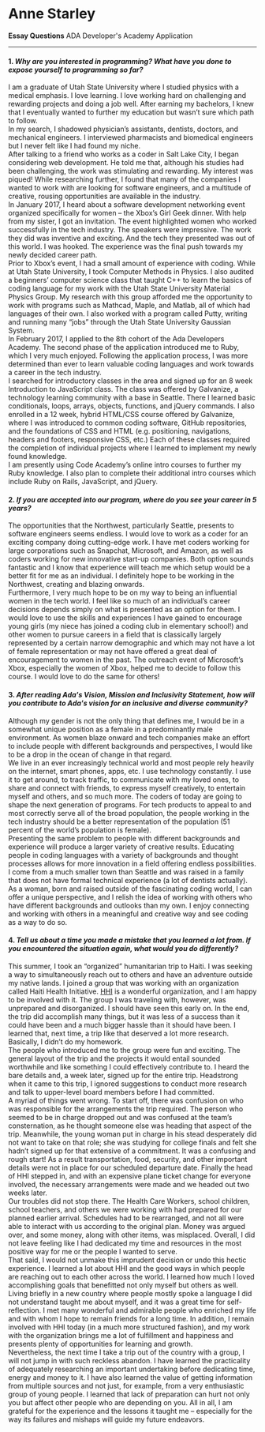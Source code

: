 
# Anne Starley  
**Essay Questions** ADA Developer's Academy Application  
_________________________________________________  
#### 1. *Why are you interested in programming? What have you done to expose yourself to programming so far?*  
I am a graduate of Utah State University where I studied physics with a medical emphasis. I love learning. I love working hard on challenging and rewarding projects and doing a job well. After earning my bachelors, I knew that I eventually wanted to further my education but wasn’t sure which path to follow.  
In my search, I shadowed physician’s assistants, dentists, doctors, and mechanical engineers. I interviewed pharmacists and biomedical engineers but I never felt like I had found my niche.  
After talking to a friend who works as a coder in Salt Lake City, I began considering web development. He told me that, although his studies had been challenging, the work was stimulating and rewarding. My interest was piqued! While researching further, I found that many of the companies I wanted to work with are looking for software engineers, and a multitude of creative, rousing opportunities are available in the industry.  
In January 2017, I heard about a software development networking event organized specifically for women – the Xbox’s Girl Geek dinner. With help from my sister, I got an invitation. The event highlighted women who worked successfully in the tech industry. The speakers were impressive. The work they did was inventive and exciting. And the tech they presented was out of this world. I was hooked. The experience was the final push towards my newly decided career path.  
Prior to Xbox’s event, I had a small amount of experience with coding. While at Utah State University, I took Computer Methods in Physics. I also audited a beginners’ computer science class that taught C++ to learn the basics of coding language for my work with the Utah State University Material Physics Group. My research with this group afforded me the opportunity to work with programs such as Mathcad, Maple, and Matlab, all of which had languages of their own. I also worked with a program called Putty, writing and running many “jobs” through the Utah State University Gaussian System.  
In February 2017, I applied to the 8th cohort of the Ada Developers Academy. The second phase of the application introduced me to Ruby, which I very much enjoyed. Following the application process, I was more determined than ever to learn valuable coding languages and work towards a career in the tech industry.  
I searched for introductory classes in the area and signed up for an 8 week Introduction to JavaScript class. The class was offered by Galvanize, a technology learning community with a base in Seattle. There I learned basic conditionals, loops, arrays, objects, functions, and jQuery commands. I also enrolled in a 12 week, hybrid HTML/CSS course offered by Galvanize, where I was introduced to common coding software, GitHub repositories, and the foundations of CSS and HTML (e.g. positioning, navigations, headers and footers, responsive CSS, etc.) Each of these classes required the completion of individual projects where I learned to implement my newly found knowledge.    
I am presently using Code Academy’s online intro courses to further my Ruby knowledge. I also plan to complete their additional intro courses which include Ruby on Rails, JavaScript, and jQuery.  

#### 2. *If you are accepted into our program, where do you see your career in 5 years?*  

The opportunities that the Northwest, particularly Seattle, presents to software engineers seems endless. I would love to work as a coder for an exciting company doing cutting-edge work. I have met coders working for large corporations such as Snapchat, Microsoft, and Amazon, as well as coders working for new innovative start-up companies. Both option sounds fantastic and I know that experience will teach me which setup would be a better fit for me as an individual. I definitely hope to be working in the Northwest, creating and blazing onwards.  
Furthermore, I very much hope to be on my way to being an influential women in the tech world. I feel like so much of an individual’s career decisions depends simply on what is presented as an option for them. I would love to use the skills and experiences I have gained to encourage young girls (my niece has joined a coding club in elementary school!) and other women to pursue careers in a field that is classically largely represented by a certain narrow demographic and which may not have a lot of female representation or may not have offered a great deal of encouragement to women in the past. The outreach event of Microsoft’s Xbox, especially the women of Xbox, helped me to decide to follow this course. I would love to do the same for others!  

#### 3. *After reading Ada's Vision, Mission and Inclusivity Statement, how will you contribute to Ada's vision for an inclusive and diverse community?*  
Although my gender is not the only thing that defines me, I would be in a somewhat unique position as a female in a predominantly male environment. As women blaze onward and tech companies make an effort to include people with different backgrounds and perspectives, I would like to be a drop in the ocean of change in that regard.  
We live in an ever increasingly technical world and most people rely heavily on the internet, smart phones, apps, etc. I use technology constantly. I use it to get around, to track traffic, to communicate with my loved ones, to share and connect with friends, to express myself creatively, to entertain myself and others, and so much more. The coders of today are going to shape the next generation of programs. For tech products to appeal to and most correctly serve all of the broad population, the people working in the tech industry should be a better representation of the population (51 percent of the world’s population is female).  
Presenting the same problem to people with different backgrounds and experience will produce a larger variety of creative results. Educating people in coding languages with a variety of backgrounds and thought processes allows for more innovation in a field offering endless possibilities.  
I come from a much smaller town than Seattle and was raised in a family that does not have formal technical experience (a lot of dentists actually). As a woman, born and raised outside of the fascinating coding world, I can offer a unique perspective, and I relish the idea of working with others who have different backgrounds and outlooks than my own. I enjoy connecting and working with others in a meaningful and creative way and see coding as a way to do so.  


#### 4. *Tell us about a time you made a mistake that you learned a lot from. If you encountered the situation again, what would you do differently?*  
This summer, I took an “organized” humanitarian trip to Haiti. I was seeking a way to simultaneously reach out to others and have an adventure outside my native lands. I joined a group that was working with an organization called Haiti Health Initiative. [HHI](http://haitihealthinitiative.org/ "Check out their webpage here!") is a wonderful organization, and I am happy to be involved with it. The group I was traveling with, however, was unprepared and disorganized. I should have seen this early on. In the end, the trip did accomplish many things, but it was less of a success than it could have been and a much bigger hassle than it should have been. I learned that, next time, a trip like that deserved a lot more research. Basically, I didn’t do my homework.  
The people who introduced me to the group were fun and exciting. The general layout of the trip and the projects it would entail sounded worthwhile and like something I could effectively contribute to. I heard the bare details and, a week later, signed up for the entire trip. Headstrong when it came to this trip, I ignored suggestions to conduct more research and talk to upper-level board members before I had committed.  
A myriad of things went wrong. To start off, there was confusion on who was responsible for the arrangements the trip required. The person who seemed to be in charge dropped out and was confused at the team’s consternation, as he thought someone else was heading that aspect of the trip. Meanwhile, the young woman put in charge in his stead desperately did not want to take on that role; she was studying for college finals and felt she hadn’t signed up for that extensive of a commitment. It was a confusing and rough start! As a result transportation, food, security, and other important details were not in place for our scheduled departure date. Finally the head of HHI stepped in, and with an expensive plane ticket change for everyone involved, the necessary arrangements were made and we headed out two weeks later.  
Our troubles did not stop there. The Health Care Workers, school children, school teachers, and others we were working with had prepared for our planned earlier arrival. Schedules had to be rearranged, and not all were able to interact with us according to the original plan. Money was argued over, and some money, along with other items, was misplaced. Overall, I did not leave feeling like I had dedicated my time and resources in the most positive way for me or the people I wanted to serve.  
That said, I would not unmake this imprudent decision or undo this hectic experience. I learned a lot about HHI and the good ways in which people are reaching out to each other across the world. I learned how much I loved accomplishing goals that benefitted not only myself but others as well. Living briefly in a new country where people mostly spoke a language I did not understand taught me about myself, and it was a great time for self-reflection. I met many wonderful and admirable people who enriched my life and with whom I hope to remain friends for a long time. In addition, I remain involved with HHI today (in a much more structured fashion), and my work with the organization brings me a lot of fulfillment and happiness and presents plenty of opportunities for learning and growth.  
Nevertheless, the next time I take a trip out of the country with a group, I will not jump in with such reckless abandon. I have learned the practicality of adequately researching an important undertaking before dedicating time, energy and money to it. I have also learned the value of getting information from multiple sources and not just, for example, from a very enthusiastic group of young people. I learned that lack of preparation can hurt not only you but affect other people who are depending on you. All in all, I am grateful for the experience and the lessons it taught me – especially for the way its failures and mishaps will guide my future endeavors.  

